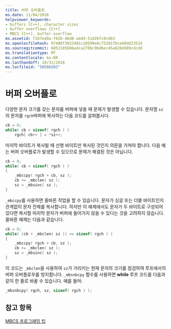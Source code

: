 ```yaml
---
title: 버퍼 오버플로
ms.date: 11/04/2016
helpviewer_keywords:
- buffers [C++], character sizes
- buffer overflows [C++]
- MBCS [C++], buffer overflow
ms.assetid: f2b7e40a-f02b-46d8-a449-51d26fc0c663
ms.openlocfilehash: 97488f3023481c20599e8cf5201fbce68dd23516
ms.sourcegitcommit: 6052185696adca270bc9bdbec45a626dd89cdcdd
ms.translationtype: MT
ms.contentlocale: ko-KR
ms.lasthandoff: 10/31/2018
ms.locfileid: "50566503"
---
```

# <a name="buffer-overflow"></a>버퍼 오버플로

다양한 문자 크기를 갖는 문자를 버퍼에 넣을 때 문제가 발생할 수 있습니다. 문자열 `sz`의 문자를 `rgch`버퍼에 복사하는 다음 코드를 살펴봅시다.

```cpp
cb = 0;
while( cb < sizeof( rgch ) )
    rgch[ cb++ ] = *sz++;
```

마지막 바이트가 복사될 때 선행 바이트만 복사된 것인지 의문을 가져야 합니다. 다음 예는 버퍼 오버플로가 발생할 수 있으므로 문제가 해결된 것은 아닙니다.

```cpp
cb = 0;
while( cb < sizeof( rgch ) )
{
    _mbccpy( rgch + cb, sz );
    cb += _mbclen( sz );
    sz = _mbsinc( sz );
}
```

`_mbccpy`를 사용하면 올바른 작업을 할 수 있습니다. 문자가 싱글 또는 더블 바이트인지 관계없이 문자 전체를 복사합니다. 하지만 이 예제에서도 문자가 두 바이트로 구성되어 있다면 복사할 마지막 문자가 버퍼에 들어가지 않을 수 있다는 것을 고려하지 않습니다. 올바른 예제는 다음과 같습니다.

```cpp
cb = 0;
while( (cb + _mbclen( sz )) <= sizeof( rgch ) )
{
    _mbccpy( rgch + cb, sz );
    cb += _mbclen( sz );
    sz = _mbsinc( sz );
}
```

이 코드는 `_mbclen`을 사용하여 `sz`가 가리키는 현재 문자의 크기를 점검하여 루프에서의 버퍼 오버플로우를 방지합니다. `_mbsnbcpy` 함수를 사용하면 **while** 루프 코드를 다음과 같이 한 줄로 바꿀 수 있습니다. 예를 들어:

```cpp
_mbsnbcpy( rgch, sz, sizeof( rgch ) );
```

## <a name="see-also"></a>참고 항목

[MBCS 프로그래밍 팁](../text/mbcs-programming-tips.md)